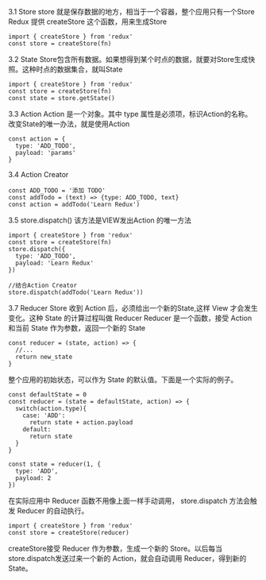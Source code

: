 3.1 Store
store 就是保存数据的地方，相当于一个容器，整个应用只有一个Store
Redux 提供 createStore 这个函数，用来生成Store
```
import { createStore } from 'redux'
const store = createStore(fn)
```

3.2 State
Store包含所有数据。如果想得到某个时点的数据，就要对Store生成快照。这种时点的数据集合，就叫State
```
import { createStore } from 'redux'
const store = createStore(fn)
const state = store.getState()
```

3.3 Action
Action 是一个对象。其中 type 属性是必须项，标识Action的名称。改变State的唯一办法，就是使用Action
```
const action = {
  type: 'ADD_TODO',
  payload: 'params'
}
```

3.4 Action Creator
```
const ADD_TODO = '添加 TODO'
const addTodo = (text) => {type: ADD_TODO, text}
const action = addTodo('Learn Redux')
```

3.5 store.dispatch()
该方法是VIEW发出Action 的唯一方法
```
import { createStore } from 'redux'
const store = createStore(fn)
store.dispatch({
  type: 'ADD_TODO',
  payload: 'Learn Redux'
})

//结合Action Creator
store.dispatch(addTodo('Learn Redux'))
```

3.7 Reducer
Store 收到 Action 后，必须给出一个新的State,这样 View 才会发生变化。这种 State 的计算过程叫做 Reducer
Reducer 是一个函数，接受 Action 和当前 State 作为参数，返回一个新的 State
```
const reducer = (state, action) => {
  //...
  return new_state
}
```
整个应用的初始状态，可以作为 State 的默认值。下面是一个实际的例子。
```
const defaultState = 0
const reducer = (state = defaultState, action) => {
  switch(action.type){
    case: 'ADD':
      return state + action.payload
    default:
      return state
  }
}

const state = reducer(1, {
  type: 'ADD',
  payload: 2
})
```
在实际应用中 Reducer 函数不用像上面一样手动调用， store.dispatch 方法会触发 Reducer 的自动执行。
```
import { createStore } from 'redux'
const store = createStore(reducer)
```
createStore接受 Reducer 作为参数，生成一个新的 Store。以后每当store.dispatch发送过来一个新的 Action，就会自动调用 Reducer，得到新的 State。
